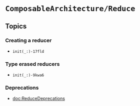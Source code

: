 # ``ComposableArchitecture/Reduce``

## Topics

### Creating a reducer

- ``init(_:)-17fld``

### Type erased reducers

- ``init(_:)-9kwa6``

### Deprecations

- <doc:ReduceDeprecations>
